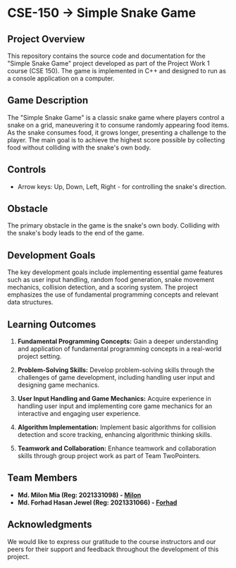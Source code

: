 # CSE-150 -> Simple Snake Game

## Project Overview

This repository contains the source code and documentation for the "Simple Snake Game" project developed as part of the Project Work 1 course (CSE 150). The game is implemented in C++ and designed to run as a console application on a computer.

## Game Description

The "Simple Snake Game" is a classic snake game where players control a snake on a grid, maneuvering it to consume randomly appearing food items. As the snake consumes food, it grows longer, presenting a challenge to the player. The main goal is to achieve the highest score possible by collecting food without colliding with the snake's own body.

## Controls

- Arrow keys: Up, Down, Left, Right - for controlling the snake's direction.

## Obstacle

The primary obstacle in the game is the snake's own body. Colliding with the snake's body leads to the end of the game.

## Development Goals

The key development goals include implementing essential game features such as user input handling, random food generation, snake movement mechanics, collision detection, and a scoring system. The project emphasizes the use of fundamental programming concepts and relevant data structures.

## Learning Outcomes

1. **Fundamental Programming Concepts:** Gain a deeper understanding and application of fundamental programming concepts in a real-world project setting.

2. **Problem-Solving Skills:** Develop problem-solving skills through the challenges of game development, including handling user input and designing game mechanics.

3. **User Input Handling and Game Mechanics:** Acquire experience in handling user input and implementing core game mechanics for an interactive and engaging user experience.

4. **Algorithm Implementation:** Implement basic algorithms for collision detection and score tracking, enhancing algorithmic thinking skills.

5. **Teamwork and Collaboration:** Enhance teamwork and collaboration skills through group project work as part of Team TwoPointers.

## Team Members

- **Md. Milon Mia (Reg: 2021331098) - [Milon](https://github.com/muhammadMilon)**
- **Md. Forhad Hasan Jewel (Reg: 2021331066) - [Forhad](https://github.com/2021331066-forhad)**

## Acknowledgments

We would like to express our gratitude to the course instructors and our peers for their support and feedback throughout the development of this project.
